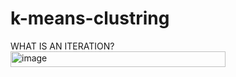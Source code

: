 # k-means-clustring
WHAT IS AN ITERATION?
<img width="344" height="25" alt="image" src="https://github.com/user-attachments/assets/5de7b637-a183-477b-a035-4ad9862a664f" />
